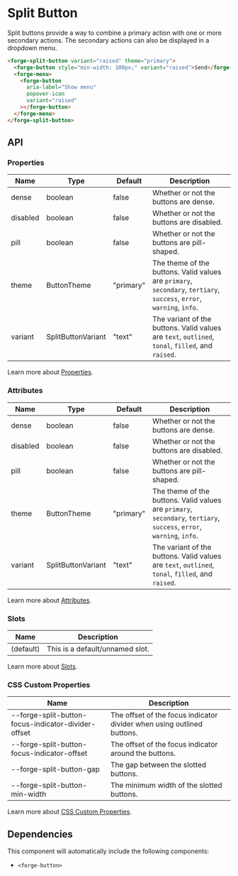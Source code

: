 # Split Button

Split buttons provide a way to combine a primary action with one or more secondary actions. The secondary actions can also be displayed in a dropdown menu.

```html
<forge-split-button variant="raised" theme="primary">
  <forge-button style="min-width: 100px;" variant="raised">Send</forge-button>
  <forge-menu>
    <forge-button
      aria-label="Show menu"
      popover-icon
      variant="raised"
    ></forge-button>
  </forge-menu>
</forge-split-button>
```

## API

### Properties

| Name | Type | Default | Description |
|------|------|---------|-------------|
| dense | boolean | false | Whether or not the buttons are dense. |
| disabled | boolean | false | Whether or not the buttons are disabled. |
| pill | boolean | false | Whether or not the buttons are pill-shaped. |
| theme | ButtonTheme | "primary" | The theme of the buttons. Valid values are `primary`, `secondary`, `tertiary`, `success`, `error`, `warning`, `info`. |
| variant | SplitButtonVariant | "text" | The variant of the buttons. Valid values are `text`, `outlined`, `tonal`, `filled`, and `raised`. |

Learn more about [Properties](#).

### Attributes

| Name | Type | Default | Description |
|------|------|---------|-------------|
| dense | boolean | false | Whether or not the buttons are dense. |
| disabled | boolean | false | Whether or not the buttons are disabled. |
| pill | boolean | false | Whether or not the buttons are pill-shaped. |
| theme | ButtonTheme | "primary" | The theme of the buttons. Valid values are `primary`, `secondary`, `tertiary`, `success`, `error`, `warning`, `info`. |
| variant | SplitButtonVariant | "text" | The variant of the buttons. Valid values are `text`, `outlined`, `tonal`, `filled`, and `raised`. |

Learn more about [Attributes](#).

### Slots

| Name | Description |
|------|-------------|
| (default) | This is a default/unnamed slot. |

Learn more about [Slots](#).

### CSS Custom Properties

| Name | Description |
|------|-------------|
| --forge-split-button-focus-indicator-divider-offset | The offset of the focus indicator divider when using outlined buttons. |
| --forge-split-button-focus-indicator-offset | The offset of the focus indicator around the buttons. |
| --forge-split-button-gap | The gap between the slotted buttons. |
| --forge-split-button-min-width | The minimum width of the slotted buttons. |

Learn more about [CSS Custom Properties](#).

## Dependencies

This component will automatically include the following components:
- `<forge-button>`
